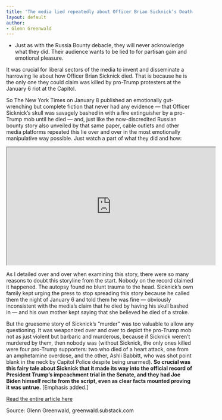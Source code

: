 ```yaml
---
title: 'The media lied repeatedly about Officer Brian Sicknick’s Death. And they just got caught.'
layout: default
author:
- Glenn Greenwald
---
```


- Just as with the Russia Bounty debacle, they will never acknowledge what they did. Their audience wants to be lied to for partisan gain and emotional pleasure.

It was crucial for liberal sectors of the media to invent and disseminate a harrowing lie about how Officer Brian Sicknick died. That is because he is the only one they could claim was killed by pro-Trump protesters at the January 6 riot at the Capitol.

So The New York Times on January 8 published an emotionally gut-wrenching but complete fiction that never had any evidence — that Officer Sicknick’s skull was savagely bashed in with a fire extinguisher by a pro-Trump mob until he died — and, just like the now-discredited Russian bounty story also unveiled by that same paper, cable outlets and other media platforms repeated this lie over and over in the most emotionally manipulative way possible. Just watch a part of what they did and how:

<iframe width="560" height="315" src="https://www.youtube.com/embed/MseLunyiSGk" title="The media lied repeatedly about Officer Brian Sicknick’s death, and they just got caught."></iframe>

As I detailed over and over when examining this story, there were so many reasons to doubt this storyline from the start. Nobody on the record claimed it happened. The autopsy found no blunt trauma to the head. Sicknick’s own family kept urging the press to stop spreading this story because he called them the night of January 6 and told them he was fine — obviously inconsistent with the media’s claim that he died by having his skull bashed in — and his own mother kept saying that she believed he died of a stroke.

But the gruesome story of Sicknick’s “murder” was too valuable to allow any questioning. It was weaponized over and over to depict the pro-Trump mob not as just violent but barbaric and murderous, because if Sicknick weren’t murdered by them, then nobody was (without Sicknick, the only ones killed were four pro-Trump supporters: two who died of a heart attack, one from an amphetamine overdose, and the other, Ashli Babbitt, who was shot point blank in the neck by Capitol Police despite being unarmed). **So crucial was this fairy tale about Sicknick that it made its way into the official record of President Trump’s impeachment trial in the Senate, and they had Joe Biden himself recite from the script, even as clear facts mounted proving it was untrue.** [Emphasis added.]

[Read the entire article here](https://greenwald.substack.com/p/the-media-lied-repeatedly-about-officer)

Source: Glenn Greenwald, greenwald.substack.com
